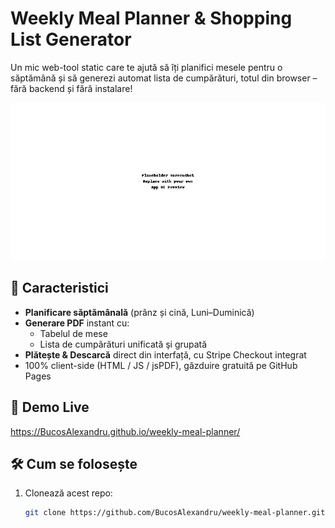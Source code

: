 # Weekly Meal Planner & Shopping List Generator

Un mic web-tool static care te ajută să îți planifici mesele pentru o săptămână și să generezi automat lista de cumpărături, totul din browser – fără backend și fără instalare!

![Screenshot interfață](./assets/screenshot.png)

## 🔎 Caracteristici

- **Planificare săptămânală** (prânz și cină, Luni–Duminică)  
- **Generare PDF** instant cu:  
  - Tabelul de mese  
  - Lista de cumpărături unificată şi grupată  
- **Plătește & Descarcă** direct din interfață, cu Stripe Checkout integrat  
- 100% client-side (HTML / JS / jsPDF), găzduire gratuită pe GitHub Pages  

## 🚀 Demo Live

https://BucosAlexandru.github.io/weekly-meal-planner/


## 🛠️ Cum se folosește

1. Clonează acest repo:
   ```bash
   git clone https://github.com/BucosAlexandru/weekly-meal-planner.git

